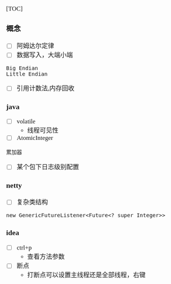 <span  style="font-family: Simsun,serif; font-size: 17px; ">

[TOC]

### 概念

- [ ] 阿姆达尔定律
- [ ] 数据写入，大端小端

~~~
Big Endian
Little Endian
~~~

- [ ] 引用计数法,内存回收

### java

- [ ] volatile
    - 线程可见性
- [ ] AtomicInteger

~~~
累加器
~~~

- [ ] 某个包下日志级别配置

### netty

- [ ] 复杂类结构

~~~
new GenericFutureListener<Future<? super Integer>>
~~~

### idea

- [ ] ctrl+p
    - 查看方法参数
- [ ] 断点
    - 打断点可以设置主线程还是全部线程，右键

</span>